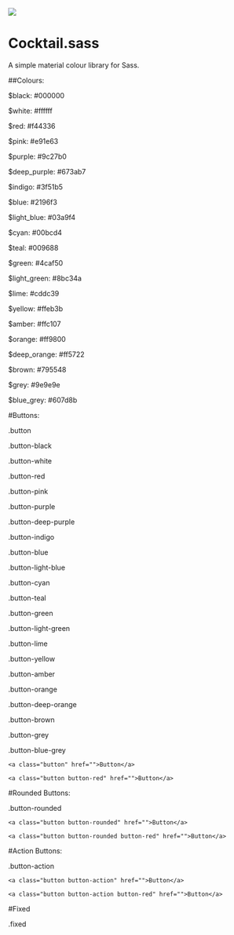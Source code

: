 ![](http://i.imgur.com/bBylLMW.png)
# Cocktail.sass
A simple material colour library for Sass.

##Colours:

$black: #000000

$white: #ffffff

$red: #f44336

$pink: #e91e63

$purple: #9c27b0

$deep_purple: #673ab7

$indigo: #3f51b5

$blue: #2196f3

$light_blue: #03a9f4

$cyan: #00bcd4

$teal: #009688

$green: #4caf50

$light_green: #8bc34a

$lime: #cddc39

$yellow: #ffeb3b

$amber: #ffc107

$orange: #ff9800

$deep_orange: #ff5722

$brown: #795548

$grey: #9e9e9e

$blue_grey: #607d8b

#Buttons:

.button

.button-black

.button-white

.button-red

.button-pink

.button-purple

.button-deep-purple

.button-indigo

.button-blue

.button-light-blue

.button-cyan

.button-teal

.button-green

.button-light-green

.button-lime

.button-yellow

.button-amber

.button-orange

.button-deep-orange

.button-brown

.button-grey

.button-blue-grey

```
<a class="button" href="">Button</a>

<a class="button button-red" href="">Button</a>
```

#Rounded Buttons:

.button-rounded

```
<a class="button button-rounded" href="">Button</a>

<a class="button button-rounded button-red" href="">Button</a>
```

#Action Buttons:

.button-action

```
<a class="button button-action" href="">Button</a>

<a class="button button-action button-red" href="">Button</a>
```

#Fixed

.fixed
